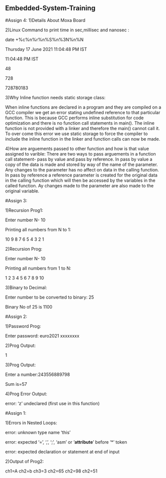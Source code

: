 ## Embedded-System-Training

#Assign 4:
1)Details About Moxa Board

2)Linux Command to print time in sec,millisec and nanosec :

date +%c%n%r%n%S%n%3N%n%N

Thursday 17 June 2021 11:04:48 PM IST

11:04:48 PM IST

48

728

728780183

3)Why Inline function needs static storage class:

When inline functions are declared in a program and they are compiled on a GCC compiler we get an error stating undefined reference to that particular function.
This is because GCC performs inline substitution for code optimization and there is no function call statements in main(). The inline function is not provided 
with a linker and therefore the main() cannot call it. To over come this error we use static storage to force the compiler to include the inline function in the linker and function calls can now be made.

4)How are arguements passed to other function and how is that value assigned to varible:
There are two ways to pass arguements in a function call statement- pass by value and pass by reference. In pass by value a copy of the data is made and stored by way of the name of the parameter. Any changes to the parameter has no affect on data in the calling function. In pass by reference a reference parameter is created for the original data in the calling function which will then be accessed by the variables in the called function. Ay changes made to the parameter are also  made to the original variable. 

#Assign 3:

1)Recursion Prog1:

Enter number N- 10

Printing all numbers from N to 1:

10 9 8 7 6 5 4 3 2 1

2)Recursion Prog:

Enter number N- 10

Printing all numbers from 1 to N:

1 2 3 4 5 6 7 8 9 10

3)Binary to Decimal:

Enter number to be converted to binary: 25

Binary No of 25 is 1100

#Assign 2:

1)Password Prog:

Enter password: euro2021
xxxxxxxx

2)Prog Output:

1

3)Prog Output:

Enter a number:243556889798

Sum is=57


4)Prog Error Output:

error: ‘z’ undeclared (first use in this function)


#Assign 1:

1)Errors in Nested Loops:

error: unknown type name ‘this’

error: expected ‘=’, ‘,’, ‘;’, ‘asm’ or ‘__attribute__’ before ‘*’ token

error: expected declaration or statement at end of input

2)Output of Prog2:

ch1=A
ch2=b
ch3=3
ch2=65
ch2=98
ch2=51
